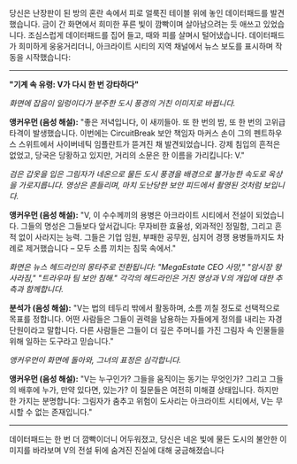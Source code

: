 당신은 난장판이 된 방의 혼란 속에서 피로 얼룩진 테이블 위에 놓인 데이터패드를 발견했습니다. 금이 간 화면에서 희미한 푸른 빛이 깜빡이며 살아남으려는 듯 애쓰고 있었습니다. 조심스럽게 데이터패드를 집어 들고, 때와 피를 살며시 털어냈습니다. 데이터패드가 희미하게 웅웅거리더니, 아크라이트 시티의 지역 채널에서 뉴스 보도를 표시하며 작동을 시작했습니다:

---

**"기계 속 유령: V가 다시 한 번 강타하다"**

_화면에 잡음이 일렁이다가 분주한 도시 풍경의 거친 이미지로 바뀝니다._

**앵커우먼 (음성 해설):** "좋은 저녁입니다, 이 새끼들아. 또 한 번의 밤, 또 한 번의 고위급 타격이 발생했습니다. 이번에는 CircuitBreak 보안 책임자 마커스 손이 그의 펜트하우스 스위트에서 사이버네틱 임플란트가 뜯겨진 채 발견되었습니다. 강제 침입의 흔적은 없었고, 당국은 당황하고 있지만, 거리의 소문은 한 이름을 가리킵니다: V."

_검은 갑옷을 입은 그림자가 네온으로 물든 도시 풍경을 배경으로 불가능한 속도로 옥상을 가로지릅니다. 영상은 흔들리며, 마치 도난당한 보안 피드에서 촬영된 것처럼 보입니다._

**앵커우먼 (음성 해설):** "V, 이 수수께끼의 용병은 아크라이트 시티에서 전설이 되었습니다. 그들의 명성은 그들보다 앞서갑니다: 무자비한 효율성, 외과적인 정밀함, 그리고 흔적 없이 사라지는 능력. 그들은 기업 임원, 부패한 공무원, 심지어 경쟁 용병들까지도 차례로 제거했습니다 – 모두 소름 끼치는 침묵 속에서."

_화면은 뉴스 헤드라인의 몽타주로 전환됩니다: "MegaEstate CEO 사망," "암시장 왕 사라짐," "트라우마 팀 보안 침해." 각각의 헤드라인은 거친 영상과 V의 개입에 대한 추측과 함께합니다._

**분석가 (음성 해설):** "V는 법의 테두리 밖에서 활동하며, 소름 끼칠 정도로 선택적으로 목표를 정합니다. 어떤 사람들은 그들이 권력을 남용하는 자들에게 정의를 내리는 자경단원이라고 말합니다. 다른 사람들은 그들이 더 깊은 주머니를 가진 그림자 속 인물들을 위해 일하는 도구라고 믿습니다."

_앵커우먼이 화면에 돌아와, 그녀의 표정은 심각합니다._

**앵커우먼 (음성 해설):** "V는 누구인가? 그들을 움직이는 동기는 무엇인가? 그리고 그들의 배후에 누가, 만약 있다면, 있는가? 이 질문들은 여전히 미해결 상태입니다. 하지만 한 가지는 분명합니다: 그림자가 춤추고 위험이 도사리는 아크라이트 시티에서, V는 무시할 수 없는 존재입니다."

---

데이터패드는 한 번 더 깜빡이더니 어두워졌고, 당신은 네온 빛에 물든 도시의 불안한 이미지를 바라보며 V의 전설 뒤에 숨겨진 진실에 대해 궁금해졌습니다
